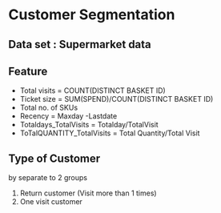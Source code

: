 # Customer Segmentation

## Data set : Supermarket data

## Feature
   - Total visits = COUNT(DISTINCT BASKET ID)
   - Ticket size = SUM(SPEND)/COUNT(DISTINCT BASKET ID)
   - Total no. of SKUs
   - Recency = Maxday -Lastdate
   - Totaldays_TotalVisits = Totalday/TotalVisit
   - ToTalQUANTITY_TotalVisits = Total Quantity/Total Visit

## Type of Customer

   by separate to 2 groups
   1. Return customer (Visit more than 1 times)
   2. One visit customer
   
   
 
